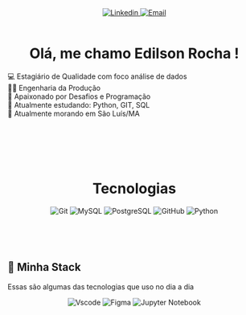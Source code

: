 <div align="center">

 <a href="https://www.linkedin.com/in/edilson-rocha-8025351bb/">
 <img src="https://img.shields.io/badge/-LinkedIn-blue?style=for-the-badge&logo=Linkedin&logoColor=white" alt="Linkedin" title="Linkedin" >
 </a> 

 <a href="mailto:eacorocha@gmail.com">
 <img src="https://img.shields.io/badge/-Email-EA4335?style=for-the-badge&logo=Gmail&logoColor=white" alt="Email" title="Email" >
 </a> 
<br />
<br />
</div>
<!-- <img align="left" width="400" height="400" src="https://mograph.video/2HwFiEL"> -->
<h1 align="center">Olá, me chamo Edilson Rocha ! </h1>


<!-- <img src="./.github/Hi.gif" width="25"> -->
:computer: Estagiário de Qualidade com foco análise de dados<br/>
:man_student: Engenharia da Produção<br/>
:white_heart: Apaixonado por Desafios e Programação <br/>
:seedling: Atualmente estudando: Python, GIT, SQL <br/>
:house_with_garden: Atualmente morando em São Luís/MA<br/>
&#xa0;
<h1 align="center"> <br/><br/>Tecnologias </h1>
<p align="center">

 <img src="https://img.shields.io/badge/Git-000000?style=for-the-badge&logo=git&logoColor=4479A1" alt="Git" title="Git">
 <img src="https://img.shields.io/badge/MySQL-000000?style=for-the-badge&logo=mysql" alt="MySQL" title="MySQL">
 <img src="https://img.shields.io/badge/PostgreSQL-000000?style=for-the-badge&logo=postgresql" alt="PostgreSQL" title="PostgreSQL">
 <img src="https://img.shields.io/badge/GitHub-000000?style=for-the-badge&logo=github" alt="GitHub" title="GitHub">
 <img src="https://img.shields.io/badge/Python-000000?style=for-the-badge&logo=python" alt="Python" title="Python">
 
 </p>

&#xa0;

&#xa0;
## 🔮 Minha Stack
 Essas são algumas das tecnologias que uso no dia a dia
  <div align="center">
 <img src="https://img.shields.io/badge/Visual_Studio_Code-0078D4?style=for-the-badge&logo=visual%20studio%20code&logoColor=white" alt="Vscode" title="Visual Studio Code">
 <img src="https://img.shields.io/badge/Figma-F24E1E?style=for-the-badge&logo=figma&logoColor=white" alt="Figma" title="Figma Desktop">
 <img src="https://img.shields.io/badge/jupyter-%23FA0F00.svg?style=for-the-badge&logo=jupyter&logoColor=white" alt="Jupyter Notebook" title="Jupyter Notebook">
</div>
<!---- <img src="https://github-readme-stats.vercel.app/api/top-langs/?username={Rxz1}&theme=blue-green">
